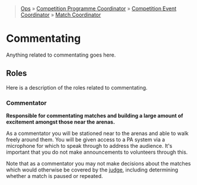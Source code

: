 > [Ops](https://bitbucket.org/srobo/ops-manual/wiki/Home) » [Competition Programme Coordinator](https://bitbucket.org/rspanton/sr-comp-programme/wiki/Home) » [Competition Event Coordinator](https://bitbucket.org/rspanton/sr-event-coord/wiki/Home) » [Match Coordinator](https://github.com/thomasleese/sr-match-coordinator/wiki)

# Commentating

Anything related to commentating goes here.

## Roles

Here is a description of the roles related to commentating.

### Commentator

**Responsible for commentating matches and building a large amount of excitement amongst those near the arenas.**

As a commentator you will be stationed near to the arenas and able to walk freely around them. You will be given access to a PA system via a microphone for which to speak through to address the audience. It's important that you do not make announcements to volunteers through this.

Note that as a commentator you may not make decisions about the matches which would otherwise be covered by the [judge](Judging#Judge), including determining whether a match is paused or repeated.
